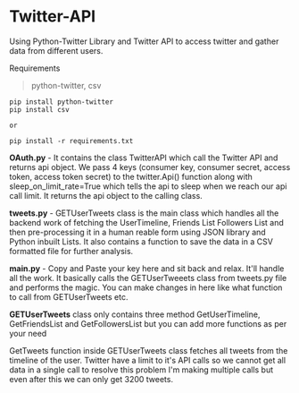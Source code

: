 # Twitter-API
Using Python-Twitter Library and Twitter API to access twitter and gather data from different users.

Requirements
> python-twitter, csv

```
pip install python-twitter
pip install csv

or

pip install -r requirements.txt
```

**OAuth.py** - It contains the class TwitterAPI which call the Twitter API and returns api object.
           We pass 4 keys (consumer key, consumer secret, access token, access token secret) to the twitter.Api() function
           along with sleep_on_limit_rate=True which tells the api to sleep when we reach our api call limit.
           It returns the api object to the calling class.
           
**tweets.py** - GETUserTweets class is the main class which handles all the backend work of fetching the UserTimeline, Friends List
            Followers List and then pre-processing it in a human reable form using JSON library and Python inbuilt Lists.
            It also contains a function to save the data in a CSV formatted file for further analysis.
            
**main.py** - Copy and Paste your key here and sit back and relax. It'll handle all the work.
          It basically calls the GETUserTweeets class from tweets.py file and performs the magic.
          You can make changes in here like what function to call from GETUserTweets etc.
          
**GETUserTweets** class only contains three method GetUserTimeline, GetFriendsList and GetFollowersList but you can add more functions as per your need

GetTweets function inside GETUserTweets class fetches all tweets from the timeline of the user. Twitter have a limit to it's API calls so
we cannot get all data in a single call to resolve this problem I'm making multiple calls but even after this we can only get 3200 tweets.
